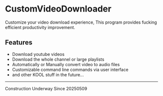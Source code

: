 # CustomVideoDownloader
Customize your video download experience, This program provides fucking efficient productivity improvement. 

## Features
- Download youtube videos
- Download the whole channel or large playlists
- Automatically or Manually convert video to audio files
- Customizable command line commands via user interface
- and other KOOL stuff in the future...


----------------
Construction Underway Since 20250509
